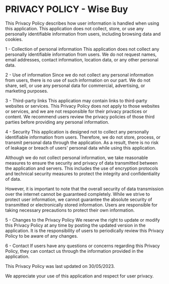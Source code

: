 <!DOCTYPE html>
<html lang="en">
<head>
  <meta charset="UTF-8">
  <meta name="viewport" content="width=device-width, initial-scale=1.0">
  <title>PRIVACY POLICY</title>
</head>
<body>
  <h1>PRIVACY POLICY - Wise Buy</h1>

  <div>
    <p>
      This Privacy Policy describes how user information is handled when using this application. This application does not collect, store, or use any personally identifiable information from users, including browsing data and cookies.
    </p>
  </div>

  <div>
    <p>
      1 - Collection of personal information
      This application does not collect any personally identifiable information from users. We do not request names, email addresses, contact information, location data, or any other personal data.
    </p>
  </div>

  <div>
    <p>
      2 - Use of information
      Since we do not collect any personal information from users, there is no use of such information on our part. We do not share, sell, or use any personal data for commercial, advertising, or marketing purposes.
    </p>
  </div>

  <div>
    <p>
      3 - Third-party links
      This application may contain links to third-party websites or services. This Privacy Policy does not apply to those websites or services, and we are not responsible for their privacy practices or content. We recommend users review the privacy policies of those third parties before providing any personal information.
    </p>
  </div>

  <div>
    <p>
      4 - Security
      This application is designed not to collect any personally identifiable information from users. Therefore, we do not store, process, or transmit personal data through the application. As a result, there is no risk of leakage or breach of users' personal data while using this application.
    </p>
   </div>

  <div>
    <p>
      Although we do not collect personal information, we take reasonable measures to ensure the security and privacy of data transmitted between the application and servers. This includes the use of encryption protocols and technical security measures to protect the integrity and confidentiality of data.
    </p>
  </div>

  <div>
    <p>
      However, it is important to note that the overall security of data transmission over the internet cannot be guaranteed completely. While we strive to protect user information, we cannot guarantee the absolute security of transmitted or electronically stored information. Users are responsible for taking necessary precautions to protect their own information.
    </p>
  </div>

  <div>
    <p>
      5 - Changes to the Privacy Policy
      We reserve the right to update or modify this Privacy Policy at any time by posting the updated version in the application. It is the responsibility of users to periodically review this Privacy Policy to be aware of any changes.
    </p>
  </div>

  <div>
    <p>
      6 - Contact
      If users have any questions or concerns regarding this Privacy Policy, they can contact us through the information provided in the application.
    </p>
  </div>

  <div>
    <p>
      This Privacy Policy was last updated on 30/05/2023.
    </p>
  </div>

  <div>
    <p>
      We appreciate your use of this application and respect for user privacy.
    </p>
  </div>

</body>
</html>